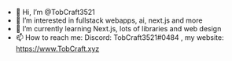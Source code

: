 - 👋 Hi, I’m @TobCraft3521
- 👀 I’m interested in fullstack webapps, ai, next.js and more
- 🌱 I’m currently learning Next.js, lots of libraries and web design
- 📫 How to reach me: Discord: TobCraft3521#0484 , my website: https://www.TobCraft.xyz
